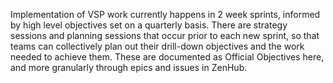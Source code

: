 Implementation of VSP work currently happens in 2 week sprints, informed by high level objectives set on a quarterly basis. There are strategy sessions and planning sessions that occur prior to each new sprint, so that teams can collectively plan out their drill-down objectives and the work needed to achieve them. These are documented as Official Objectives here, and more granularly through epics and issues in ZenHub.
